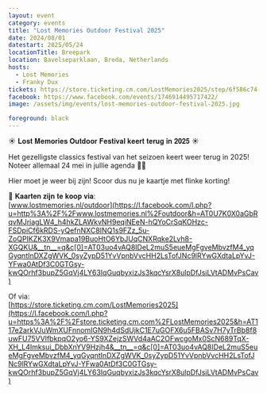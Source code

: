 ```yaml
---
layout: event
category: events
title: "Lost Memories Outdoor Festival 2025"
date: 2024/08/01
datestart: 2025/05/24
locationTitle: Breepark
location: Bavelseparklaan, Breda, Netherlands
hosts:
  - Lost Memories
  - Franky Dux
tickets: https://store.ticketing.cm.com/LostMemories2025/step/6f586c74-4a9c-4c62-bfcb-8087d324dbfc
facebook: https://www.facebook.com/events/1746914495717422/
image: /assets/img/events/lost-memories-outdoor-festival-2025.jpg

foreground: black
---
```


☀️ 𝐋𝐨𝐬𝐭 𝐌𝐞𝐦𝐨𝐫𝐢𝐞𝐬 𝐎𝐮𝐭𝐝𝐨𝐨𝐫 𝐅𝐞𝐬𝐭𝐢𝐯𝐚𝐥 𝐤𝐞𝐞𝐫𝐭 𝐭𝐞𝐫𝐮𝐠 𝐢𝐧 𝟐𝟎𝟐𝟓 ☀️

Het gezelligste classics festival van het seizoen keert weer terug in 2025! Noteer allemaal 24 mei in jullie agenda 🫶🏻

Hier moet je weer bij zijn! Scoor dus nu je kaartje met flinke korting!

🎫 𝐊𝐚𝐚𝐫𝐭𝐞𝐧 𝐳𝐢𝐣𝐧 𝐭𝐞 𝐤𝐨𝐨𝐩 𝐯𝐢𝐚:  
[www.lostmemories.nl/outdoor](https://l.facebook.com/l.php?u=http%3A%2F%2Fwww.lostmemories.nl%2Foutdoor&h=AT0U7K0X0aGbRqvMJriagLW4_h4hkZLAWkvNH9eqiNEeN-hQYoCrSqKOHzc-FSDpiCf6kRDS-yQefnNXC8INQ1s9FZz_5u-ZoQPIKZK3X9Vmapa19BuoHtO6YbJUqCNXRqke2Lvh8-XGQKU&__tn__=q&c[0]=AT03uo4vAQ8IDeL2muS5eueMgFgveMbvzfM4_yqGyqntInDXZgWVK_0syZypD51YvVpnbVvcHH2LsTofJNc9lRYwGXdtaLpYvJ-YFwa0AtDf3C0GTGsy-kwQOrhf3bupZ5GqVj4LY63IqGuqbyxizJs3kqcYsrX8ulpDfJsiLVtADMvPsCav)

Of via:  
[https://store.ticketing.cm.com/LostMemories2025](https://l.facebook.com/l.php?u=https%3A%2F%2Fstore.ticketing.cm.com%2FLostMemories2025&h=AT117e2arkVJuWmXUFnnomIGN9h4dSdUjkC1E7uGOFX6u5FBASv7H7yTrBb8f8uwFU75VVlfbkpqO2yo6-YS9XZejzSWVd4aAC2OFwcgoMx0ScN689TqX-XH_L4Imksui_DbbXnYV9Hzjh4&__tn__=q&c[0]=AT03uo4vAQ8IDeL2muS5eueMgFgveMbvzfM4_yqGyqntInDXZgWVK_0syZypD51YvVpnbVvcHH2LsTofJNc9lRYwGXdtaLpYvJ-YFwa0AtDf3C0GTGsy-kwQOrhf3bupZ5GqVj4LY63IqGuqbyxizJs3kqcYsrX8ulpDfJsiLVtADMvPsCav)